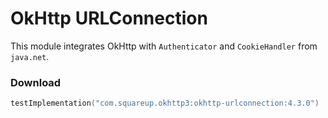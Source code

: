 OkHttp URLConnection
====================

This module integrates OkHttp with `Authenticator` and `CookieHandler` from `java.net`.

### Download

```kotlin
testImplementation("com.squareup.okhttp3:okhttp-urlconnection:4.3.0")
```
